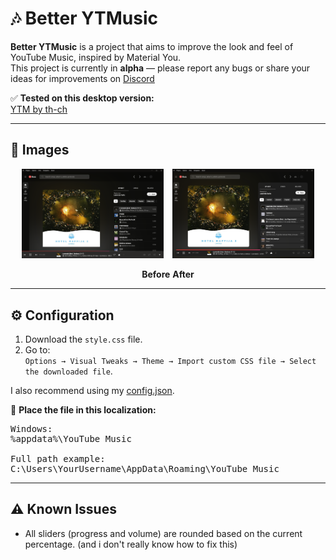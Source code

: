 # 🎶 Better YTMusic


 **Better YTMusic** is a project that aims to improve the look and feel of YouTube Music, inspired by Material You.  
This project is currently in **alpha** — please report any bugs or share your ideas for improvements on [Discord](https://discord.gg/2eCpbXadsC)



✅ **Tested on this desktop version:**  
[YTM by th-ch](https://github.com/th-ch/youtube-music)

---

## 📸 Images

<p align="center">
  <img src="before.png" width="45%" style="display:inline-block; margin-right:10px;">
  <img src="after.png" width="45%" style="display:inline-block;">
</p>

<p align="center">
  <b>Before</b>
  <b>After</b>
</p>

---

## ⚙️ Configuration

1. Download the `style.css` file.
2. Go to:  
   `Options → Visual Tweaks → Theme → Import custom CSS file → Select the downloaded file`.
   


I also recommend using my [config.json](https://github.com/PNTR-CWL/better-ytmusic/blob/38571496b7aca607944be2f17233ed16b2071f60/config.json).

📁 **Place the file in this localization:**

<pre>
Windows:
%appdata%\YouTube Music

Full path example:
C:\Users\YourUsername\AppData\Roaming\YouTube Music
</pre>

---

## ⚠️ Known Issues

- All sliders (progress and volume) are rounded based on the current percentage. (and i don't really know how to fix this)
